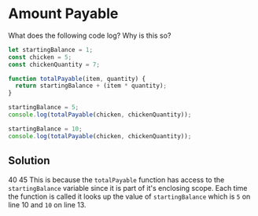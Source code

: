 # Amount Payable
What does the following code log? Why is this so?
```js
let startingBalance = 1;
const chicken = 5;
const chickenQuantity = 7;

function totalPayable(item, quantity) {
  return startingBalance + (item * quantity);
}

startingBalance = 5;
console.log(totalPayable(chicken, chickenQuantity));

startingBalance = 10;
console.log(totalPayable(chicken, chickenQuantity));
```

## Solution
40
45
This is because the `totalPayable` function has access to the `startingBalance` variable since it is part of it's enclosing scope. Each time the function is called it looks up the value of `startingBalance` which is `5` on line 10 and `10` on line 13.